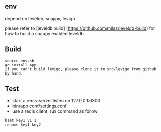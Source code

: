 ## env
depend on leveldb, snappy, levigo

please refer to [leveldb build] (https://github.com/milaz/leveldb-build) for how to build a snappy enabled leveldb

## Build
```
source env.sh
go install app
if you can't build levigo, please clone it to src/levigo from github by hand.
```

## Test
* start a redis-server listen on 127.0.0.1:6300
* bin/app conf/settings.conf
* use a redis client, run command as follow

```
hset key1 v1 1
rename key1 key2
```
